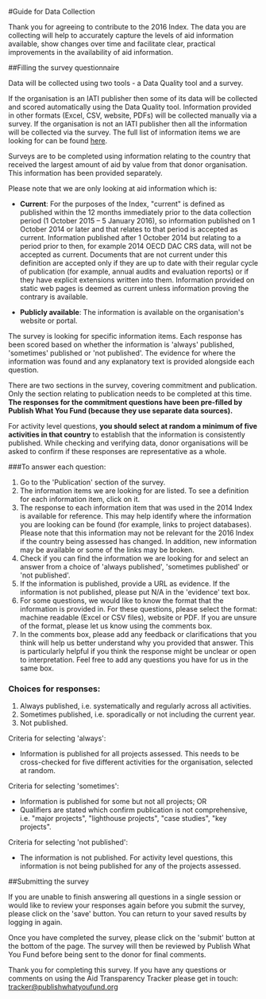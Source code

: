 #Guide for Data Collection

Thank you for agreeing to contribute to the 2016 Index. The data you are collecting will help to accurately capture the levels of aid information available, show changes over time and facilitate clear, practical improvements in the availability of aid information.

##Filling the survey questionnaire

Data will be collected using two tools - a Data Quality tool and a survey. 

If the organisation is an IATI publisher then some of its data will be 
collected and scored automatically using  the Data Quality tool. 
Information provided in other formats (Excel, CSV, website, PDFs) will be 
collected manually via a survey. If the organisation is not an IATI 
publisher then all the information will be collected via the survey. The 
full list of information items we are looking for can be found 
[here](http://www.publishwhatyoufund.org/files/2015/08/Technical-paper-2016-FINAL.docx).

Surveys are to be completed using information relating to the country that 
received the largest amount of aid by value from that donor organisation. 
This information has been provided separately. 

Please note that we are only looking at aid information which is:

* **Current**: For the purposes of the Index, "current" is defined as
published within the 12 months immediately prior to the data
collection period (1 October 2015 &ndash; 5 January 2016), so information 
published on 1 October 2014 or later and that relates to that period is 
accepted as current. Information published after 1 October 2014 but 
relating to a period prior to then, for example 2014 OECD DAC CRS data, 
will not be accepted as current. Documents that are not current under this 
definition are accepted only if they are up to date with their regular 
cycle of publication (for example, annual audits and evaluation reports) 
or if they have explicit extensions written into them. Information 
provided on static web pages is deemed as current unless information 
proving the contrary is available.

* **Publicly available**: The information is available on the organisation's website or portal.

The survey is looking for specific information items. Each response
has been scored based on whether the information is 'always'
published, 'sometimes' published or 'not published'. The evidence for
where the information was found and any explanatory text is provided
alongside each question. 

There are two sections in the survey, covering commitment and publication. 
Only the section relating to publication needs to be completed at this 
time. 
**The responses for the commitment questions have been pre-filled by Publish What You Fund (because they use separate data sources).**

For activity level questions, **you should select at random a minimum of five activities in that country** to establish that the information is consistently published. While checking and verifying data, donor organisations will be asked to confirm if these responses are representative as a whole.

###To answer each question:

1. Go to the 'Publication' section of the survey.
2. The information items we are looking for are listed. To see a definition for each information item, click on it.
3.	The response to each information item that was used in the 2014 Index is available for reference. This may help identify where the information you are looking can be found (for example, links to project databases). Please note that this information may not be relevant for the 2016 Index if the country being assessed has changed. In addition, new information may be available or some of the links may be broken.  
3. Check if you can find the information we are looking for and select an answer from a choice of 'always published', 'sometimes published' or 'not published'. 
4. If the information is published, provide a URL as evidence. If the information is not published, please put N/A in the 'evidence' text box. 
5. For some questions, we would like to know the format that the information is provided in. For these questions, please select the format: machine readable (Excel or CSV files), website or PDF. If you are unsure of the format, please let us know using the comments box.
6. In the comments box, please add any feedback or clarifications that you think will help us better understand why you provided that answer. This is particularly helpful if you think the response might be unclear or open to interpretation. Feel free to add any questions you have for us in the same box.

### Choices for responses:

1. Always published, i.e. systematically and regularly across all activities. 
2. Sometimes published, i.e. sporadically or not including the current year.
3. Not published.

Criteria for selecting 'always':

* Information is published for all projects assessed. This needs to be
cross-checked for five different activities for the organisation,
selected at random.

Criteria for selecting 'sometimes':

* Information is published for some but not all projects; OR
* Qualifiers are stated which confirm publication is not comprehensive, i.e. "major projects", "lighthouse projects", "case studies", "key projects".

Criteria for selecting 'not published':

* The information is not published. For activity level questions, this
information is not being published for any of the projects assessed.

##Submitting the survey

If you are unable to finish answering all questions in a single session or would like to review your responses again before you submit the survey, please click on the 'save' button. You can return to your saved results by logging in again. 

Once you have completed the survey, please click on the 'submit' button at the bottom of the page. The survey will then be reviewed by Publish What You Fund before being sent to the donor for final comments. 

Thank you for completing this survey. If you have any questions or comments on using the Aid Transparency Tracker please get in touch: tracker@publishwhatyoufund.org
